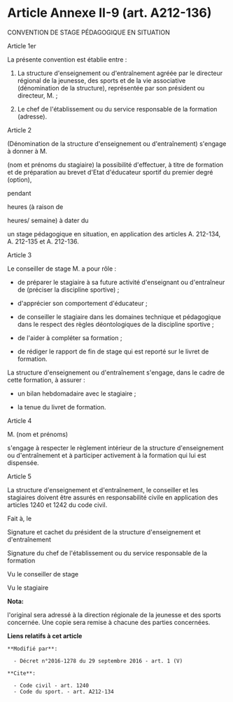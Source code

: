 # Article Annexe II-9 (art. A212-136)

CONVENTION DE STAGE PÉDAGOGIQUE EN SITUATION 

Article 1er 

La présente convention est établie entre : 

1. La structure d'enseignement ou d'entraînement agréée par le directeur régional de la jeunesse, des sports et de la vie
associative (dénomination de la structure), représentée par son président ou directeur, M. ; 

2. Le chef de l'établissement ou du service responsable de la formation (adresse). 

Article 2 

(Dénomination de la structure d'enseignement ou d'entraînement) s'engage à donner à M. 

(nom et prénoms du stagiaire) la possibilité d'effectuer, à titre de formation et de préparation au brevet d'Etat d'éducateur
sportif du premier degré (option), 

pendant 

heures (à raison de 

heures/ semaine) à dater du 

un stage pédagogique en situation, en application des articles A. 212-134, A. 212-135 et A. 212-136. 

Article 3 

Le conseiller de stage M. a pour rôle :

- de préparer le stagiaire à sa future activité d'enseignant ou d'entraîneur de (préciser la discipline sportive) ;

- d'apprécier son comportement d'éducateur ;

- de conseiller le stagiaire dans les domaines technique et pédagogique dans le respect des règles déontologiques de la
discipline sportive ;

- de l'aider à compléter sa formation ;

- de rédiger le rapport de fin de stage qui est reporté sur le livret de formation. 

La structure d'enseignement ou d'entraînement s'engage, dans le cadre de cette formation, à assurer :

- un bilan hebdomadaire avec le stagiaire ;

- la tenue du livret de formation. 

Article 4 

M. (nom et prénoms) 

s'engage à respecter le règlement intérieur de la structure d'enseignement ou d'entraînement et à participer activement à la
formation qui lui est dispensée. 

Article 5 

La structure d'enseignement et d'entraînement, le conseiller et les stagiaires doivent être assurés en responsabilité civile
en application des articles 1240 et 1242 du code civil. 

Fait à, le 

Signature et cachet du président de la structure d'enseignement et d'entraînement 

Signature du chef de l'établissement ou du service responsable de la formation 

Vu le conseiller de stage 

Vu le stagiaire

**Nota:**

l'original sera adressé à la direction régionale de la jeunesse et des sports concernée. Une copie sera remise à chacune des
parties concernées.

**Liens relatifs à cet article**

	**Modifié par**:

	  - Décret n°2016-1278 du 29 septembre 2016 - art. 1 (V)

	**Cite**:

	  - Code civil - art. 1240
	  - Code du sport. - art. A212-134
